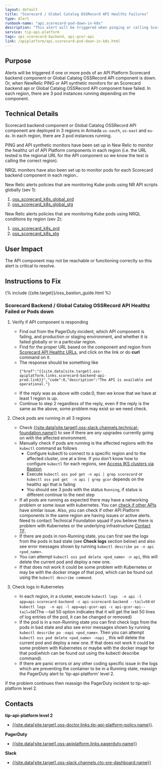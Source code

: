 ```yaml
---
layout: default
title: "Scorecard / Global Catalog OSSRecord API Healthz Failures"
type: Alert
runbook-name: "api.scorecard-pod-down-in-k8s"
description: "This alert will be triggered when pinging or calling Scorecard or Global Catalog OSSRecord APIs' healthz failed"
service: tip-api-platform
tags: api-scorecard-backend, api-gcor-api
link: /apiplatform/api.scorecard-pod-down-in-k8s.html
---
```


## Purpose
Alerts will be triggered if one or more pods of an API Platform Scorecard backend component or Global Catalog OSSRecord API component is down.
Or, when NewRelic PING or API synthetic monitors for an Scorecard backend api or Global Catalog OSSRecord API component have failed.
In each region, there are 3 pod instances running depending on the component.


## Technical Details
Scorecard backend component or Global Catalog OSSRecord API component are deployed in 3 regions in Armada `us-south`, `us-east` and `eu-de`. In each region, there are 3 pod instances running.

PING and API synthetic monitors have been set up in New Relic to monitor the healthz url of API Platform components in each region (i.e. the URL tested is the regional URL for the API component so we know the test is calling the correct region).

NRQL monitors have also been set up to monitor pods for each Scorecard backend component in each region..

New Relic alerts policies that are monitoring Kube pods using NR API scripts globally (sev 1):
1. [oss_scorecard_k8s_global_prd]({{site.data[site.target].oss-apiplatform.links.new-relic-alert.link}}/accounts/1926897/policies/442094)
2. [oss_scorecard_k8s_global_stg]({{site.data[site.target].oss-apiplatform.links.new-relic-alert.link}}/accounts/1926897/policies/443431)

New Relic alerts policies that are monitoring Kube pods using NRQL conditions by region (sev 2):
1. [oss_scorecard_k8s_prd]({{site.data[site.target].oss-apiplatform.links.new-relic-alert.link}}/accounts/1926897/policies/442073)
2. [oss_scorecard_k8s_stg]({{site.data[site.target].oss-apiplatform.links.new-relic-alert.link}}/accounts/1926897/policies/443439)


## User Impact
The API component may not be reachable or functioning correctly so this alert is critical to resolve.

## Instructions to Fix

{% include {{site.target}}/oss_bastion_guide.html %}

### Scorecard Backend / Global Catalog OSSRecord API Healthz Failed or Pods down

1. Verify if API component is responding

    - Find out from the PagerDuty incident, which API component is failing, and production or staging environment, and whether it is failed globally or in a particular region.
    - Find for the proper URL based on the component and region from [Scorecard API Healthz URLs]({{site.baseurl}}/docs/runbooks/apiplatform/How_To/APIs_Scorecard_Healthz_Paths.html), and click on the link or do **curl** command on it.
    - The response should be something like  
      ```
      {"href":"{{site.data[site.target].oss-apiplatform.links.scorecard-backend-api-prod.link}}","code":0,"description":"The API is available and operational."}
      ```
    - If the reply was as above with code:0, then we know that we have at least 1 region is up.
    - Continue to step 2 regardless of the reply, even if the reply is the same as the above, some problem may exist so we need check.


2. Check pods are running in all 3 regions

    - Check [{{site.data[site.target].oss-slack.channels.technical-foundation.name}}]({{site.data[site.target].oss-slack.channels.technical-foundation.link}}) to see if there are any upgrades currently going on with the affected environment.  
    - Manually check if pods are running is the affected regions with the `kubectl` command as follows
        - Configure kubectl to connect to a specific region and to the affected cluster, one at a time. If you don't know how to configure `kubectl` for each regions, see [Access IKS clusters via Bastion](https://github.ibm.com/cloud-sre/ToolsPlatform/wiki/OSS-Bastion-User-Guide---Account-Migration#a1-2)
        - Execute `kubectl oss pod get -n api | grep scorecard` or `kubectl oss pod get  -n api | grep gcor` depends on the healthz api that is failing
        - You should see 3 pods with the status `Running`, if status is different continue to the next step
    - If all pods are running as expected there may have a networking problem or some issue with kubernetes. You can [check if other APIs]({{site.baseurl}}/docs/runbooks/apiplatform/How_To/APIs_Scorecard_Healthz_Paths.html) have similar issue. Also, you can check if other API Platform components in the same region are having issues or active alerts. Need to contact Technical Foundation squad if you believe there is problem with Kubernetes or the underlying infrastructure [Contact TF]({{site.baseurl}}/docs/runbooks/apiplatform/ibm/Contact_Technical_Foundation.html).
    - If there are pods in non-Running state, you can first see the logs from the pods in bad state (see **Check logs** section below) and also see error messages shown by running `kubectl describe po -n api <pod_name>`.  
    - You can attempt `kubectl oss pod delete <pod_name> -n api`, this will delete the current pod and deploy a new one.  
    - If that does not work it could be some problem with Kubernetes or may be with the docker image of that pod, which can be found out using the `kubectl describe command`.  


3. Check logs in Kubernetes

      - In each region, in a cluster, execute
    `kubectl logs  -n api -l app=api-scorecard-backend -c api-scorecard-backend --tail=50` or `kubectl logs  -n api -l app=api-gcor-api -c api-gcor-api--tail=50`(The --tail 50 option indicates that it will get the last 50 lines of log entries of the pod, it can be changed or removed)
    - If the pod is in a non-Running state you can first check logs from the pods in bad state and also see error messages shown by running `kubectl describe po -napi <pod_name>`. Then you can attempt `kubectl oss pod delete <pod_name> -napi `, this will delete the current pod and deploy a new one. If that does not work it could be some problem with Kubernetes or maybe with the docker image for that pod(which can be found out using the kubectl describe command).
    - If there are panic errors or any other coding specific issue in the logs which are preventing the container to be in a Running state, reassign the PagerDuty alert to 'tip-api-platform' level 2.


If the problem continues then reassign the PagerDuty incident to tip-api-platform level 2.

## Contacts
**tip-api-platform level 2**
* [{{site.data[site.target].oss-doctor.links.tip-api-platform-policy.name}}]({{site.data[site.target].oss-doctor.links.tip-api-platform-policy.link}}).

**PagerDuty**
* [{{site.data[site.target].oss-apiplatform.links.pagerduty.name}}]({{site.data[site.target].oss-apiplatform.links.pagerduty.link}})

**Slack**
* [{{site.data[site.target].oss-slack.channels.cto-sre-dashboard.name}}]({{site.data[site.target].oss-slack.channels.cto-sre-dashboard.link}})
